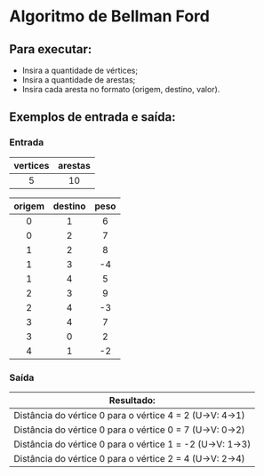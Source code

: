 # Algoritmo de Bellman Ford

## Para executar:
- Insira a quantidade de vértices;
- Insira a quantidade de arestas;
- Insira cada aresta no formato (origem, destino, valor).

## Exemplos de entrada e saída:


### Entrada

| vertices | arestas |
|:----------:|:---------:|
|     5    |    10   |  


| origem | destino | peso |
|:------:|:-------:|:----:|
|    0   |    1    |   6  |
|    0   |    2    |   7  |
|    1   |    2    |   8  |
|    1   |    3    |  -4  |
|    1   |    4    |   5  |
|    2   |    3    |   9  |
|    2   |    4    |  -3  |
|    3   |    4    |   7  |
|    3   |    0    |   2  |
|    4   |    1    |  -2  |


### Saída

| Resultado:                                                |
|-----------------------------------------------------------|
| Distância do vértice 0 para o vértice 4 = 2 (U->V: 4->1)  |
| Distância do vértice 0 para o vértice 0 = 7 (U->V: 0->2)  |
| Distância do vértice 0 para o vértice 1 = -2 (U->V: 1->3) |
| Distância do vértice 0 para o vértice 2 = 4 (U->V: 2->4)  |